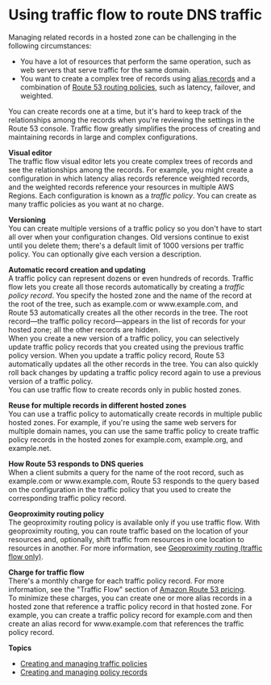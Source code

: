 # Using traffic flow to route DNS traffic<a name="traffic-flow"></a>

Managing related records in a hosted zone can be challenging in the following circumstances:
+ You have a lot of resources that perform the same operation, such as web servers that serve traffic for the same domain\.
+ You want to create a complex tree of records using [alias records](https://docs.aws.amazon.com/Route53/latest/DeveloperGuide/resource-record-sets-choosing-alias-non-alias.html) and a combination of [Route 53 routing policies](https://docs.aws.amazon.com/Route53/latest/DeveloperGuide/routing-policy.html), such as latency, failover, and weighted\. 

You can create records one at a time, but it's hard to keep track of the relationships among the records when you're reviewing the settings in the Route 53 console\. Traffic flow greatly simplifies the process of creating and maintaining records in large and complex configurations\.

**Visual editor**  
The traffic flow visual editor lets you create complex trees of records and see the relationships among the records\. For example, you might create a configuration in which latency alias records reference weighted records, and the weighted records reference your resources in multiple AWS Regions\. Each configuration is known as a *traffic policy*\. You can create as many traffic policies as you want at no charge\.

**Versioning**  
You can create multiple versions of a traffic policy so you don't have to start all over when your configuration changes\. Old versions continue to exist until you delete them; there's a default limit of 1000 versions per traffic policy\. You can optionally give each version a description\. 

**Automatic record creation and updating**  
A traffic policy can represent dozens or even hundreds of records\. Traffic flow lets you create all those records automatically by creating a *traffic policy record*\. You specify the hosted zone and the name of the record at the root of the tree, such as example\.com or www\.example\.com, and Route 53 automatically creates all the other records in the tree\. The root record—the traffic policy record—appears in the list of records for your hosted zone; all the other records are hidden\.   
When you create a new version of a traffic policy, you can selectively update traffic policy records that you created using the previous traffic policy version\. When you update a traffic policy record, Route 53 automatically updates all the other records in the tree\. You can also quickly roll back changes by updating a traffic policy record again to use a previous version of a traffic policy\.  
You can use traffic flow to create records only in public hosted zones\.

**Reuse for multiple records in different hosted zones**  
You can use a traffic policy to automatically create records in multiple public hosted zones\. For example, if you're using the same web servers for multiple domain names, you can use the same traffic policy to create traffic policy records in the hosted zones for example\.com, example\.org, and example\.net\.

**How Route 53 responds to DNS queries**  
When a client submits a query for the name of the root record, such as example\.com or www\.example\.com, Route 53 responds to the query based on the configuration in the traffic policy that you used to create the corresponding traffic policy record\.

**Geoproximity routing policy**  
The geoproximity routing policy is available only if you use traffic flow\. With geoproximity routing, you can route traffic based on the location of your resources and, optionally, shift traffic from resources in one location to resources in another\. For more information, see [Geoproximity routing \(traffic flow only\)](routing-policy-geoproximity.md)\.

**Charge for traffic flow**  
There's a monthly charge for each traffic policy record\. For more information, see the "Traffic Flow" section of [Amazon Route 53 pricing](https://aws.amazon.com/route53/pricing/)\.  
To minimize these charges, you can create one or more alias records in a hosted zone that reference a traffic policy record in that hosted zone\. For example, you can create a traffic policy record for example\.com and then create an alias record for www\.example\.com that references the traffic policy record\.

**Topics**
+ [Creating and managing traffic policies](traffic-policies.md)
+ [Creating and managing policy records](traffic-policy-records.md)